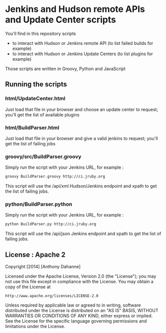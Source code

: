 # Jenkins and Hudson remote APIs and Update Center scripts

You'll find in this repository scripts 
*   to interact with Hudson or Jenkins remote API (to list failed builds for example)
*   to interact with Hudson or Jenkins Update Centers (to list plugins for example)

Those scripts are written in Groovy, Python and JavaScript

##  Running the scripts

### html/UpdateCenter.html
Just load that file in your browser and choose an update center to request; you'll get the list of available plugins

### html/BuildParser.html
Just load that file in your browser and give a valid jenkins to request; you'll get the list of failing jobs

### groovy/src/BuildParser.groovy
Simply run the script with your Jenkins URL, for example :

```bash
groovy BuildParser.groovy http://ci.jruby.org
```

This script will use the /api/xml Hudson/Jenkins endpoint and xpath to get the list of failing jobs.

### python/BuildParser.python
Simply run the script with your Jenkins URL, for example :

```bash
python BuildParser.py http://ci.jruby.org
```

This script will use the /api/json Jenkins endpoint and xpath to get the list of failing jobs.


## License : Apache 2
Copyright [2014] [Anthony Dahanne]

Licensed under the Apache License, Version 2.0 (the "License");
you may not use this file except in compliance with the License.
You may obtain a copy of the License at

    http://www.apache.org/licenses/LICENSE-2.0

Unless required by applicable law or agreed to in writing, software
distributed under the License is distributed on an "AS IS" BASIS,
WITHOUT WARRANTIES OR CONDITIONS OF ANY KIND, either express or implied.
See the License for the specific language governing permissions and
limitations under the License.
